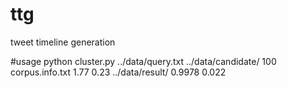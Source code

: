 # ttg
tweet timeline generation

#usage
python cluster.py ../data/query.txt ../data/candidate/ 100 corpus.info.txt 1.77 0.23 ../data/result/ 0.9978 0.022

